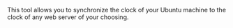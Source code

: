 This tool allows you to synchronize the clock of your Ubuntu machine to the clock of any web server of your choosing.